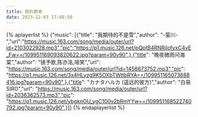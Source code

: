 ```yaml
---
title: 我的歌单
date: 2023-12-03 17:48:50
---
```

{% aplayerlist %}
{"music": [{"title": "我期待的不是雪","author": "-萤川-","url":"https://music.163.com/song/media/outer/url?id=2103022928.mp3","pic":"https://p1.music.126.net/pQptB4RNRjIofyxC4vE_Fw==/109951169093820622.jpg?param=90y90",},{"title": "晚夜微雨问海棠","author": "镜予歌,陈亦洺,喧笑","url": "https://music.163.com/song/media/outer/url?id=1456673752.mp3","pic": "https://p1.music.126.net/3x4HLyzg9K5OXbTWttbRYA==/109951165073688416.jpg?param=90y90",},{"title": "カナタハルカ (遥远的彼方)","author": "白易SIRO","url": "https://music.163.com/song/media/outer/url?id=2036362573.mp3","pic": "https://p1.music.126.net/ybgknOU_ygC100v2bRmYYw==/109951168522740792.jpg?param=90y90",}]}
{% endaplayerlist %}